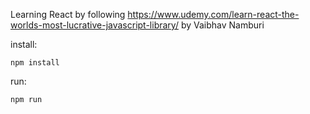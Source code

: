 Learning React by following https://www.udemy.com/learn-react-the-worlds-most-lucrative-javascript-library/ by Vaibhav Namburi

install:

`npm install`

run:

`npm run`
